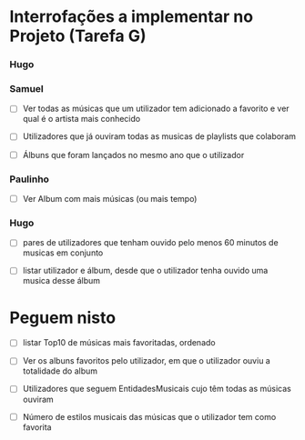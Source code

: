 # Interrofações a implementar no Projeto (Tarefa G)

### Hugo
### Samuel

- [ ] Ver todas as músicas que um utilizador tem adicionado a favorito e ver qual é o artista mais conhecido

- [ ] Utilizadores que já ouviram todas as musicas de playlists que colaboram

- [ ] Álbuns que foram lançados no mesmo ano que o utilizador

### Paulinho

- [ ] Ver Album com mais músicas (ou mais tempo)

### Hugo

- [ ] pares de utilizadores que tenham ouvido pelo menos 60 minutos de musicas em conjunto

- [ ] listar utilizador e álbum, desde que o utilizador tenha ouvido uma musica desse álbum

# Peguem nisto

- [ ] listar Top10 de músicas mais favoritadas, ordenado

- [ ] Ver os albuns favoritos pelo utilizador, em que o utilizador ouviu a totalidade do album

- [ ] Utilizadores que seguem EntidadesMusicais cujo têm todas as músicas ouviram

- [ ] Número de estilos musicais das músicas que o utilizador tem como favorita
